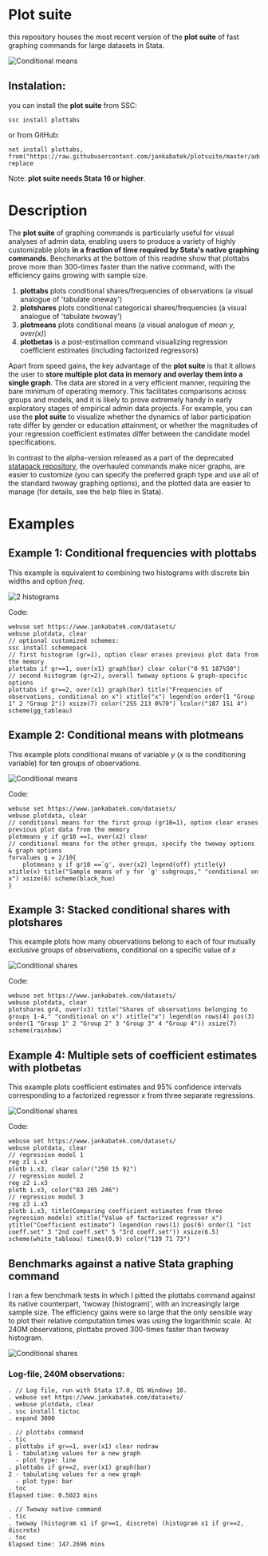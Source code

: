 # Plot suite

this repository houses the most recent version of the **plot suite** of fast graphing commands for large datasets in Stata.  

![Conditional means](figures/comb.png) 

## Instalation:

you can install the **plot suite** from SSC:

    ssc install plottabs

or from GitHub:

    net install plottabs, from("https://raw.githubusercontent.com/jankabatek/plotsuite/master/ado/") replace

Note: **plot suite needs Stata 16 or higher**.

# Description

The **plot suite** of graphing commands is particularly useful for visual analyses of admin data, enabling users to produce a variety of highly customizable plots **in a fraction of time required by Stata's native graphing commands**. Benchmarks at the bottom of this readme show that plottabs prove more than 300-times faster than the native command, with the efficiency gains growing with sample size.     

1. **plottabs** plots conditional shares/frequencies of observations (a visual analogue of 'tabulate oneway')
2. **plotshares** plots conditional categorical shares/frequencies (a visual analogue of 'tabulate twoway')
3. **plotmeans** plots conditional means (a visual analogue of *mean y, over(x)*)
4. **plotbetas** is a post-estimation command visualizing regression coefficient estimates (including factorized regressors)

Apart from speed gains, the key advantage of the **plot suite** is that it allows the user to **store multiple plot data in memory and overlay them into a single graph**. The data are stored in a very efficient manner, requiring the bare minimum of operating memory. This facilitates comparisons across groups and models, and it is likely to prove extremely handy in early exploratory stages of empirical admin data projects. For example, you can use the **plot suite** to visualize whether the dynamics of labor participation rate differ by gender or education attainment, or whether the magnitudes of your regression coefficient estimates differ between the candidate model specifications. 

In contrast to the alpha-version released as a part of the deprecated [statapack repository](https://github.com/jankabatek/statapack), the overhauled commands make nicer graphs, are easier to customize (you can specify the preferred graph type and use all of the standard twoway graphing options), and the plotted data are easier to manage (for details, see the help files in Stata).

# Examples
## Example 1: Conditional frequencies with plottabs

This example is equivalent to combining two histograms with discrete bin widths and option *freq*. 
 
![2 histograms](figures/2histograms.png)

Code:

    webuse set https://www.jankabatek.com/datasets/
    webuse plotdata, clear
    // optional customized schemes:
    ssc install schemepack
    // first histogram (gr=1), option clear erases previous plot data from the memory
    plottabs if gr==1, over(x1) graph(bar) clear color("0 91 187%50")
    // second histogram (gr=2), overall twoway options & graph-specific options
    plottabs if gr==2, over(x1) graph(bar) title("Frequencies of observations, conditional on x") xtitle("x") legend(on order(1 "Group 1" 2 "Group 2")) xsize(7) color("255 213 0%70") lcolor("187 151 4") scheme(gg_tableau)


## Example 2: Conditional means with plotmeans

This example plots conditional means of variable *y* (*x* is the conditioning variable) for ten groups of observations.
 
![Conditional means](figures/condmeans.png) 

Code:

    webuse set https://www.jankabatek.com/datasets/
    webuse plotdata, clear
    // conditional means for the first group (gr10=1), option clear erases previous plot data from the memory
    plotmeans y if gr10 ==1, over(x2) clear 
    // conditional means for the other groups, specify the twoway options & graph options
    forvalues g = 2/10{
        plotmeans y if gr10 ==`g', over(x2) legend(off) ytitle(y) xtitle(x) title("Sample means of y for `g' subgroups," "conditional on x") xsize(6) scheme(black_hue)
    }


## Example 3: Stacked conditional shares with plotshares

This example plots how many observations belong to each of four mutually exclusive groups of observations, conditional on a specific value of *x*
 
![Conditional shares](figures/plotarea.png) 

Code:

    webuse set https://www.jankabatek.com/datasets/
    webuse plotdata, clear
    plotshares gr4, over(x3) title("Shares of observations belonging to groups 1-4," "conditional on x") xtitle("x") legend(on rows(4) pos(3) order(1 "Group 1" 2 "Group 2" 3 "Group 3" 4 "Group 4")) xsize(7) scheme(rainbow)

## Example 4: Multiple sets of coefficient estimates with plotbetas

This example plots coefficient estimates and 95% confidence intervals corresponding to a factorized regressor *x* from three separate regressions. 
 
![Conditional shares](figures/coefficients.png) 

Code:

    webuse set https://www.jankabatek.com/datasets/
    webuse plotdata, clear
    // regression model 1
    reg z1 i.x3
    plotb i.x3, clear color("250 15 92")
    // regression model 2
    reg z2 i.x3
    plotb i.x3, color("83 205 246")
    // regression model 3
    reg z3 i.x3
    plotb i.x3, title(Comparing coefficient estimates from three regression models) xtitle("Value of factorized regressor x") ytitle("Coefficient estimate") legend(on rows(1) pos(6) order(1 "1st coeff.set" 3 "2nd coeff.set" 5 "3rd coeff.set")) xsize(6.5) scheme(white_tableau) times(0.9) color("139 71 73")

## Benchmarks against a native Stata graphing command

I ran a few benchmark tests in which I pitted the plottabs command against its native counterpart, 'twoway (histogram)', with an increasingly large sample size. The efficiency gains were so large that the only sensible way to plot their relative computation times was using the logarithmic scale. At 240M observations, plottabs proved 300-times faster than twoway histogram. 

![Conditional shares](figures/benchmark.png) 
 

 
### Log-file, 240M observations:

    . // Log file, run with Stata 17.0, OS Windows 10. 
    . webuse set https://www.jankabatek.com/datasets/
    . webuse plotdata, clear 
    . ssc install tictoc
    . expand 3000 

    . // plottabs command
    . tic
    . plottabs if gr==1, over(x1) clear nodraw
    1 - tabulating values for a new graph
      - plot type: line
    . plottabs if gr==2, over(x1) graph(bar) 
    2 - tabulating values for a new graph
      - plot type: bar
    . toc
    Elapsed time: 0.5023 mins

    . // Twoway native command
    . tic
    . twoway (histogram x1 if gr==1, discrete) (histogram x1 if gr==2, discrete)
    . toc
    Elapsed time: 147.2696 mins
